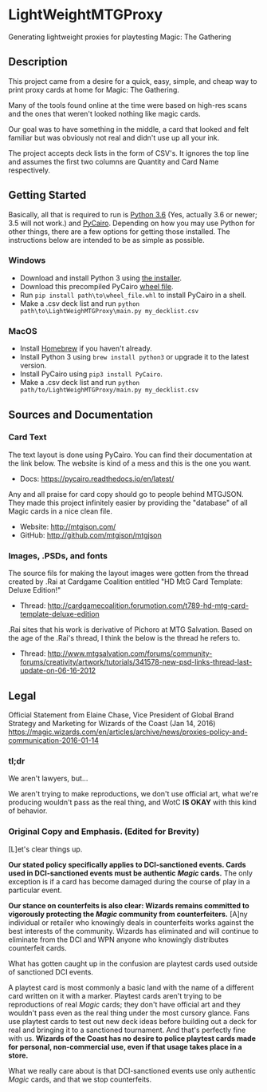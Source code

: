# LightWeightMTGProxy
Generating lightweight proxies for playtesting Magic: The Gathering


## Description
This project came from a desire for a quick, easy, simple, and cheap way to print proxy cards at home for Magic: The Gathering.

Many of the tools found online at the time were based on high-res scans and the ones that weren't looked nothing like magic cards.

Our goal was to have something in the middle, a card that looked and felt familiar but was obviously not real and didn't use up all your ink.

The project accepts deck lists in the form of CSV's. It ignores the top line and assumes the first two columns are Quantity and Card Name respectively.

## Getting Started
Basically, all that is required to run is [Python 3.6](https://www.python.org/) (Yes, actually 3.6 or newer; 3.5 will not work.) and [PyCairo](https://cairographics.org/pycairo/). Depending on how you may use Python for other things, there are a few options for getting those installed. The instructions below are intended to be as simple as possible.

### Windows
- Download and install Python 3 using [the installer](https://www.python.org/downloads/windows/).
- Download this precompiled PyCairo [wheel file](https://www.lfd.uci.edu/~gohlke/pythonlibs/#pycairo).
- Run `pip install path\to\wheel_file.whl` to install PyCairo in a shell.
- Make a .csv deck list and run `python path\to\LightWeighMTGProxy\main.py my_decklist.csv`

### MacOS
- Install [Homebrew](https://brew.sh/) if you haven't already.
- Install Python 3 using `brew install python3` or upgrade it to the latest version.
- Install PyCairo using `pip3 install PyCairo`.
- Make a .csv deck list and run `python path/to/LightWeighMTGProxy/main.py my_decklist.csv`

## Sources and Documentation
### Card Text
The text layout is done using PyCairo. You can find their documentation at the link below. The website is kind of a mess and this is the one you want.
- Docs: https://pycairo.readthedocs.io/en/latest/

Any and all praise for card copy should go to people behind MTGJSON. They made this project infinitely easier by providing the "database" of all Magic cards in a nice clean file.
- Website: http://mtgjson.com/
- GitHub: http://github.com/mtgjson/mtgjson

### Images, .PSDs, and fonts
The source fils for making the layout images were gotten from the thread created by .Rai at Cardgame Coalition entitled "HD MtG Card Template: Deluxe Edition!"
- Thread: http://cardgamecoalition.forumotion.com/t789-hd-mtg-card-template-deluxe-edition

.Rai sites that his work is derivative of Pichoro at MTG Salvation. Based on the age of the .Rai's thread, I think the below is the thread he refers to.
- Thread: http://www.mtgsalvation.com/forums/community-forums/creativity/artwork/tutorials/341578-new-psd-links-thread-last-update-on-06-16-2012


## Legal
Official Statement from Elaine Chase, Vice President of Global Brand Strategy and Marketing for Wizards of the Coast (Jan 14, 2016)
https://magic.wizards.com/en/articles/archive/news/proxies-policy-and-communication-2016-01-14

### tl;dr
We aren't lawyers, but...

We aren't trying to make reproductions, we don't use official art, what we're producing wouldn't pass as the real thing, and WotC **IS OKAY** with this kind of behavior.

### Original Copy and Emphasis. (Edited for Brevity)
[L]et's clear things up.

**Our stated policy specifically applies to DCI-sanctioned events. Cards used in DCI-sanctioned events must be authentic *Magic* cards.** The only exception is if a card has become damaged during the course of play in a particular event.

**Our stance on counterfeits is also clear: Wizards remains committed to vigorously protecting the *Magic* community from counterfeiters.** [A]ny individual or retailer who knowingly deals in counterfeits works against the best interests of the community. Wizards has eliminated and will continue to eliminate from the DCI and WPN anyone who knowingly distributes counterfeit cards.

What has gotten caught up in the confusion are playtest cards used outside of sanctioned DCI events. 

A playtest card is most commonly a basic land with the name of a different card written on it with a marker. Playtest cards aren't trying to be reproductions of real *Magic* cards; they don't have official art and they wouldn't pass even as the real thing under the most cursory glance. Fans use playtest cards to test out new deck ideas before building out a deck for real and bringing it to a sanctioned tournament. And that's perfectly fine with us. **Wizards of the Coast has no desire to police playtest cards made for personal, non-commercial use, even if that usage takes place in a store.**

What we really care about is that DCI-sanctioned events use only authentic *Magic* cards, and that we stop counterfeits.

